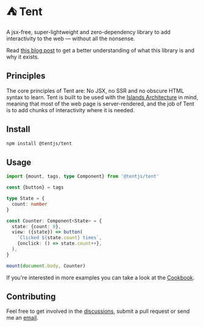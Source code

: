 # ⛺ Tent

A jsx-free, super-lightweight and zero-dependency library to add interactivity to the web &mdash; without all the nonsense.

Read [this blog post](https://www.itsmeseb.dev/2024/01/03/tent.html) to get a better understanding of what this library is and why it exists.

## Principles

The core principles of Tent are: No JSX, no SSR and no obscure HTML syntax to learn. Tent is built to be used with the [Islands Architecture](https://www.patterns.dev/vanilla/islands-architecture) in mind, meaning that most of the web page is server-rendered, and the job of Tent is to add chunks of interactivity where it is needed.

## Install

```bash
npm install @tentjs/tent
```

## Usage

```typescript
import {mount, tags, type Component} from '@tentjs/tent'

const {button} = tags

type State = {
  count: number
}

const Counter: Component<State> = {
  state: {count: 0},
  view: ({state}) => button(
    `Clicked ${state.count} times`,
    {onclick: () => state.count++},
  ),
}

mount(document.body, Counter)
```

If you're interested in more examples you can take a look at the [Cookbook](https://tentjs.github.io/cookbook/).

## Contributing

Feel free to get involved in the [discussions](https://github.com/tentjs/tent/discussions), submit a pull request or send me an [email](mailto:artiste_avid_0z@icloud.com).
